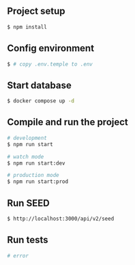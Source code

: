 ## Project setup

```bash
$ npm install
```

## Config environment 

```bash
$ # copy .env.temple to .env
```

## Start database

```bash
$ docker compose up -d
```

## Compile and run the project

```bash
# development
$ npm run start

# watch mode
$ npm run start:dev

# production mode
$ npm run start:prod
```

## Run SEED

```bash
$ http://localhost:3000/api/v2/seed
```

## Run tests

```bash
# error
```
